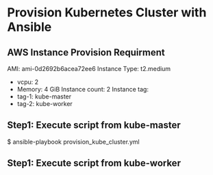 # Provision Kubernetes Cluster with Ansible

## AWS Instance Provision Requirment

AMI: ami-0d2692b6acea72ee6
Instance Type: t2.medium
   - vcpu: 2
   - Memory: 4 GiB
Instance count: 2
Instance tag:
   - tag-1: kube-master
   - tag-2: kube-worker

## Step1: Execute script from kube-master

$ ansible-playbook provision_kube_cluster.yml

## Step1: Execute script from kube-worker


